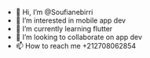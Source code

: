 - 👋 Hi, I’m @Soufianebirri
- 👀 I’m interested in mobile app dev
- 🌱 I’m currently learning flutter
- 💞️ I’m looking to collaborate on app dev
- 📫 How to reach me +212708062854
<!---
Soufianebirri/Soufianebirri is a ✨ special ✨ repository because its `README.md` (this file) appears on your GitHub profile.
You can click the Preview link to take a look at your changes.
--->
